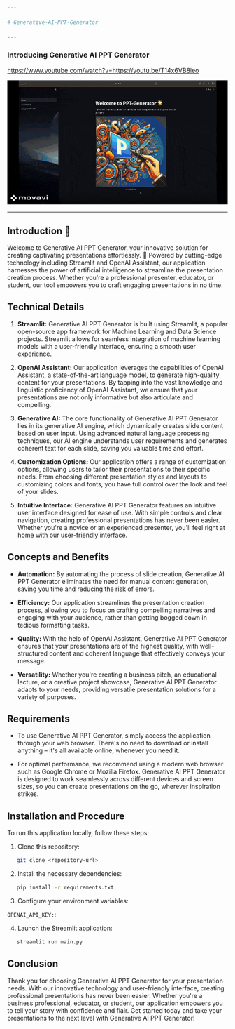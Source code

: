 ```yaml
---

# Generative-AI-PPT-Generator

---
```


### Introducing Generative AI PPT Generator
https://www.youtube.com/watch?v=https://youtu.be/T14x6VB8ieo

![til](https://github.com/ShreyaJaiswal1604/Generative-AI-PPT-Geneartor/blob/main/media/gif/ppt-bot-gif-comp.gif)

---

## Introduction 🌟
Welcome to Generative AI PPT Generator, your innovative solution for creating captivating presentations effortlessly. 🚀 Powered by cutting-edge technology including Streamlit and OpenAI Assistant, our application harnesses the power of artificial intelligence to streamline the presentation creation process. Whether you're a professional presenter, educator, or student, our tool empowers you to craft engaging presentations in no time.

## Technical Details
1. **Streamlit:** Generative AI PPT Generator is built using Streamlit, a popular open-source app framework for Machine Learning and Data Science projects. Streamlit allows for seamless integration of machine learning models with a user-friendly interface, ensuring a smooth user experience.
  
2. **OpenAI Assistant:** Our application leverages the capabilities of OpenAI Assistant, a state-of-the-art language model, to generate high-quality content for your presentations. By tapping into the vast knowledge and linguistic proficiency of OpenAI Assistant, we ensure that your presentations are not only informative but also articulate and compelling.
  
3. **Generative AI:** The core functionality of Generative AI PPT Generator lies in its generative AI engine, which dynamically creates slide content based on user input. Using advanced natural language processing techniques, our AI engine understands user requirements and generates coherent text for each slide, saving you valuable time and effort.
  
4. **Customization Options:** Our application offers a range of customization options, allowing users to tailor their presentations to their specific needs. From choosing different presentation styles and layouts to customizing colors and fonts, you have full control over the look and feel of your slides.
  
5. **Intuitive Interface:** Generative AI PPT Generator features an intuitive user interface designed for ease of use. With simple controls and clear navigation, creating professional presentations has never been easier. Whether you're a novice or an experienced presenter, you'll feel right at home with our user-friendly interface.

## Concepts and Benefits
- **Automation:** By automating the process of slide creation, Generative AI PPT Generator eliminates the need for manual content generation, saving you time and reducing the risk of errors.
  
- **Efficiency:** Our application streamlines the presentation creation process, allowing you to focus on crafting compelling narratives and engaging with your audience, rather than getting bogged down in tedious formatting tasks.
  
- **Quality:** With the help of OpenAI Assistant, Generative AI PPT Generator ensures that your presentations are of the highest quality, with well-structured content and coherent language that effectively conveys your message.
  
- **Versatility:** Whether you're creating a business pitch, an educational lecture, or a creative project showcase, Generative AI PPT Generator adapts to your needs, providing versatile presentation solutions for a variety of purposes.

## Requirements
- To use Generative AI PPT Generator, simply access the application through your web browser. There's no need to download or install anything – it's all available online, whenever you need it.
  
- For optimal performance, we recommend using a modern web browser such as Google Chrome or Mozilla Firefox. Generative AI PPT Generator is designed to work seamlessly across different devices and screen sizes, so you can create presentations on the go, wherever inspiration strikes.

## Installation and Procedure

To run this application locally, follow these steps:

1. Clone this repository:

```bash
   git clone <repository-url>
```

2. Install the necessary dependencies:

```bash
   pip install -r requirements.txt
```

3. Configure your environment variables:

`OPENAI_API_KEY:`: <Your OpenAI API key>

4. Launch the Streamlit application:

```bash
   streamlit run main.py
```

## Conclusion
Thank you for choosing Generative AI PPT Generator for your presentation needs. With our innovative technology and user-friendly interface, creating professional presentations has never been easier. Whether you're a business professional, educator, or student, our application empowers you to tell your story with confidence and flair. Get started today and take your presentations to the next level with Generative AI PPT Generator!


